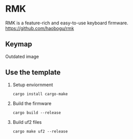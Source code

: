 # RMK 

RMK is a feature-rich and easy-to-use keyboard firmware.
https://github.com/haobogu/rmk

## Keymap
Outdated image
<!-- ![layout](rmk_sweep.svg) -->

## Use the template

1. Setup enviornment

   ```shell
   cargo install cargo-make
   ```
   
2. Build the firmware

   ```shell
   cargo build --release
   ```

3. Build uf2 files

   ```shell
   cargo make uf2 --release
   ```
